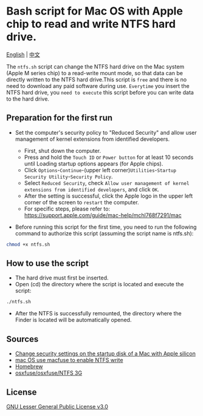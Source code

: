 # Bash script for Mac OS with Apple chip to read and write NTFS hard drive.

[English](readme.md) | [中文](readme-zh.md)

The `ntfs.sh` script can change the NTFS hard drive on the Mac system (Apple M series chip) to a read-write mount mode, so that data can be directly written to the NTFS hard drive.This script is `free` and there is no need to download any paid software during use.
`Everytime` you insert the NTFS hard drive, you `need to execute` this script before you can write data to the hard drive.

## Preparation for the first run
- Set the computer's security policy to "Reduced Security" and allow user management of kernel extensions from identified developers.
  - First, shut down the computer.
  - Press and hold the `Touch ID` or `Power button` for at least 10 seconds until Loading startup options appears (for Apple chips).
  - Click `Options`-`Continue`-(upper left corner)`Utilities`-`Startup Security Utility`-`Security Policy`.
  - Select `Reduced Security`, check `Allow user management of kernel extensions from identified developers`, and click `OK`.
  - After the setting is successful, click the Apple logo in the upper left corner of the screen to `restart` the computer.
  - For specific steps, please refer to: https://support.apple.com/guide/mac-help/mchl768f7291/mac

- Before running this script for the first time, you need to run the following command to authorize this script (assuming the script name is ntfs.sh):
```bash
chmod +x ntfs.sh
```

## How to use the script
- The hard drive must first be inserted.
- Open (cd) the directory where the script is located and execute the script:
```bash
./ntfs.sh
```
- After the NTFS is successfully remounted, the directory where the Finder is located will be automatically opened.


## Sources
- [Change security settings on the startup disk of a Mac with Apple silicon](https://support.apple.com/guide/mac-help/mchl768f7291/mac)
- [mac OS use macfuse to enable NTFS write](https://www.cnblogs.com/qkcan/p/17473575.html)
- [Homebrew](https://brew.sh/)
- [osxfuse/osxfuse/NTFS 3G](https://github.com/osxfuse/osxfuse/wiki/NTFS-3G)

## License
[GNU Lesser General Public License v3.0](https://choosealicense.com/licenses/gpl-3.0/)